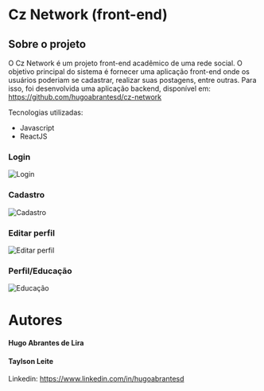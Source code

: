 # Cz Network (front-end)

## Sobre o projeto
O Cz Network é um projeto front-end acadêmico de uma rede social.
O objetivo principal do sistema é fornecer uma aplicação front-end onde os usuários poderiam se cadastrar, realizar suas postagens, entre outras.
Para isso, foi desenvolvida uma aplicação backend, disponível em: https://github.com/hugoabrantesd/cz-network

Tecnologias utilizadas:
- Javascript
- ReactJS

###
###
### Login
![Login](https://user-images.githubusercontent.com/75028196/194679074-67d32588-1c8a-4196-9759-6d58e511f54f.png)

### Cadastro
![Cadastro](https://user-images.githubusercontent.com/75028196/194679079-7d955b42-6302-4ba4-8cf5-9db63330d8f8.png)

### Editar perfil
![Editar perfil](https://user-images.githubusercontent.com/75028196/194679084-e5a1d78d-871e-4e2e-929d-b4ba8b7f56a1.png)

### Perfil/Educação
![Educação](https://user-images.githubusercontent.com/75028196/194679086-a4c63a0e-8de3-4be5-9682-732603780f00.png)


# Autores

#### Hugo Abrantes de Lira
#### Taylson Leite

Linkedin: https://www.linkedin.com/in/hugoabrantesd
